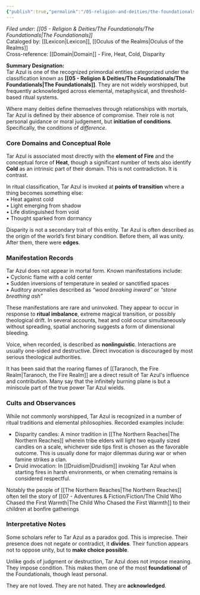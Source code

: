 ```yaml
---
{"publish":true,"permalink":"/05-religion-and-deities/the-foundationals/tar-azul-the-raging-flame/"}
---
```


_Filed under: [[05 - Religion & Deities/The Foundationals/The Foundationals\|The Foundationals]]_  
Cataloged by: [[Lexicon\|Lexicon]], [[Oculus of the Realms\|Oculus of the Realms]]  
Cross-reference: [[Domain\|Domain]] - Fire, Heat, Cold, Disparity

**Summary Designation:**  
Tar Azul is one of the recognized primordial entities categorized under the classification known as **[[05 - Religion & Deities/The Foundationals/The Foundationals\|The Foundationals]]**. They are not widely worshipped, but frequently acknowledged across elemental, metaphysical, and threshold-based ritual systems.

Where many deities define themselves through relationships with mortals, Tar Azul is defined by their absence of compromise. Their role is not personal guidance or moral judgement, but **initiation of conditions**. Specifically, the conditions of _difference_.

### Core Domains and Conceptual Role
Tar Azul is associated most directly with the **element of Fire** and the conceptual force of **Heat**, though a significant number of texts also identify **Cold** as an intrinsic part of their domain. This is not contradiction. It is contrast.

In ritual classification, Tar Azul is invoked at **points of transition** where a thing becomes something else:  
• Heat against cold  
• Light emerging from shadow  
• Life distinguished from void  
• Thought sparked from dormancy

Disparity is not a secondary trait of this entity. Tar Azul is often described as the origin of the world’s first binary condition. Before them, all was unity. After them, there were **edges**.

### Manifestation Records
Tar Azul does not appear in mortal form. Known manifestations include:  
• Cyclonic flame with a cold center  
• Sudden inversions of temperature in sealed or sanctified spaces  
• Auditory anomalies described as _“wood breaking inward”_ or _“stone breathing ash”_

These manifestations are rare and uninvoked. They appear to occur in response to **ritual imbalance**, extreme magical transition, or possibly theological drift. In several accounts, heat and cold occur simultaneously without spreading, spatial anchoring suggests a form of dimensional bleeding.

Voice, when recorded, is described as **nonlinguistic**. Interactions are usually one-sided and destructive. Direct invocation is discouraged by most serious theological authorities.

It has been said that the roaring flames of [[Taranoch, the Fire Realm\|Taranoch, the Fire Realm]] are a direct result of Tar Azul's influence and contribution. Many say that the infinitely burning plane is but a miniscule part of the true power Tar Azul wields.

### Cults and Observances
While not commonly worshipped, Tar Azul is recognized in a number of ritual traditions and elemental philosophies. Recorded examples include:
- Disparity candles: A minor tradition in [[The Northern Reaches\|The Northern Reaches]] wherein tribe elders will light two equally sized candles on a scale, whichever side tips first is chosen as the favorable outcome. This is usually done for major dilemmas during war or when famine strikes a clan.
- Druid invocation: In [[Druidism\|Druidism]] invoking Tar Azul when starting fires in harsh environments, or when cremating remains is considered respectful.

Notably the people of [[The Northern Reaches\|The Northern Reaches]] often tell the story of [[07 - Adventures & Fiction/Fiction/The Child Who Chased the First Warmth\|The Child Who Chased the First Warmth]] to their children at bonfire gatherings

### Interpretative Notes
Some scholars refer to Tar Azul as a paradox god. This is imprecise. Their presence does not negate or contradict, it **divides**. Their function appears not to oppose unity, but to **make choice possible**.

Unlike gods of judgment or destruction, Tar Azul does not impose meaning. They impose condition. This makes them one of the most **foundational** of the Foundationals, though least personal.

They are not loved. They are not hated. They are **acknowledged**.
